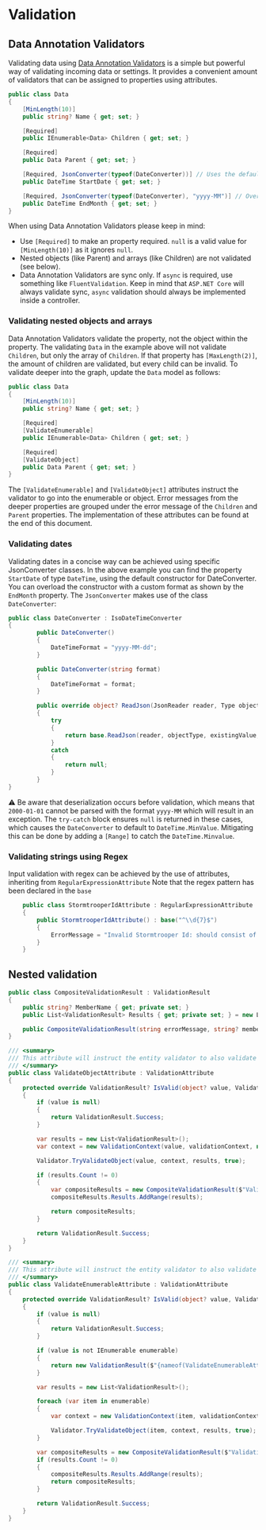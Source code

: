 # Validation

## Data Annotation Validators

Validating data using [Data Annotation Validators](https://docs.microsoft.com/en-us/dotnet/api/system.componentmodel.dataannotations) is a simple but powerful way of validating incoming data or settings. It provides a convenient amount of validators that can be assigned to properties using attributes. 

```c#
public class Data 
{
    [MinLength(10)]
    public string? Name { get; set; }

    [Required]
    public IEnumerable<Data> Children { get; set; }

    [Required]
    public Data Parent { get; set; }

    [Required, JsonConverter(typeof(DateConverter))] // Uses the default constructor
    public DateTime StartDate { get; set; }

    [Required, JsonConverter(typeof(DateConverter), "yyyy-MM")] // Overloads the constructor with a custom format
    public DateTime EndMonth { get; set; }
}
```

When using Data Annotation Validators please keep in mind:

- Use `[Required]` to make an property required. `null` is a valid value for `[MinLength(10)]` as it ignores `null`.
- Nested objects (like Parent) and arrays (like Children) are not validated (see below).
- Data Annotation Validators are sync only. If `async` is required, use something like `FluentValidation`. Keep in mind that `ASP.NET Core` will always validate sync, `async` validation should always be implemented inside a controller.

### Validating nested objects and arrays

Data Annotation Validators validate the property, not the object within the property. The validating `Data` in the example above will not validate `Children`, but only the array of `Children`. If that property has `[MaxLength(2)]`, the amount of children are validated, but every child can be invalid. To validate deeper into the graph, update the `Data` model as follows:

```c#
public class Data 
{
    [MinLength(10)]
    public string? Name { get; set; }

    [Required]
    [ValidateEnumerable]
    public IEnumerable<Data> Children { get; set; }

    [Required]
    [ValidateObject]
    public Data Parent { get; set; }
}
```

The `[ValidateEnumerable]` and `[ValidateObject]` attributes instruct the validator to go into the enumerable or object. Error messages from the deeper properties are grouped under the error message of the `Children` and `Parent` properties. The implementation of these attributes can be found at the end of this document.

### Validating dates

Validating dates in a concise way can be achieved using specific JsonConverter classes. In the above example you can find the property `StartDate` of type `DateTime`, using the default constructor for DateConverter. You can overload the constructor with a custom format as shown by the `EndMonth` property. The `JsonConverter` makes use of the class `DateConverter`:

```c#
public class DateConverter : IsoDateTimeConverter
{
        public DateConverter()
        {
            DateTimeFormat = "yyyy-MM-dd";
        }

        public DateConverter(string format)
        {
            DateTimeFormat = format;
        }

        public override object? ReadJson(JsonReader reader, Type objectType, object? existingValue, JsonSerializer serializer)
        {
            try
            {
                return base.ReadJson(reader, objectType, existingValue, serializer);
            }
            catch
            {
                return null;
            }
        }
}
```

:warning: Be aware that deserialization occurs before validation, which means that `2000-01-01` cannot be parsed with the format `yyyy-MM` which will result in an exception. The `try-catch` block ensures `null` is returned in these cases, which causes the `DateConverter` to default to `DateTime.MinValue`.
Mitigating this can be done by adding a `[Range]` to catch the `DateTime.Minvalue`.

### Validating strings using Regex

Input validation with regex can be achieved by the use of attributes, inheriting from `RegularExpressionAttribute` Note that the regex pattern has been declared in the `base`

```c#
    public class StormtrooperIdAttribute : RegularExpressionAttribute
    {
        public StormtrooperIdAttribute() : base("^\\d{7}$")
        {
            ErrorMessage = "Invalid Stormtrooper Id: should consist of 7 numbers";
        }
    }
```

## Nested validation

```c#
public class CompositeValidationResult : ValidationResult
{
    public string? MemberName { get; private set; }
    public List<ValidationResult> Results { get; private set; } = new List<ValidationResult>();

    public CompositeValidationResult(string errorMessage, string? memberName = default) : base(errorMessage) { MemberName = memberName; }
}

/// <summary>
/// This attribute will instruct the entity validator to also validate the properties of this object, instead of just the object itself.
/// </summary>
public class ValidateObjectAttribute : ValidationAttribute
{
    protected override ValidationResult? IsValid(object? value, ValidationContext validationContext)
    {
        if (value is null)
        {
            return ValidationResult.Success;
        }

        var results = new List<ValidationResult>();
        var context = new ValidationContext(value, validationContext, null);

        Validator.TryValidateObject(value, context, results, true);

        if (results.Count != 0)
        {
            var compositeResults = new CompositeValidationResult($"Validation for {validationContext.DisplayName} failed!", validationContext.MemberName ?? "Unknown member");
            compositeResults.Results.AddRange(results);

            return compositeResults;
        }

        return ValidationResult.Success;
    }
}

/// <summary>
/// This attribute will instruct the entity validator to also validate each of the elements of this enumerable, instead of just the enumerable itself.
/// </summary>
public class ValidateEnumerableAttribute : ValidationAttribute
{
    protected override ValidationResult? IsValid(object? value, ValidationContext validationContext)
    {
        if (value is null)
        {
            return ValidationResult.Success;
        }

        if (value is not IEnumerable enumerable)
        {
            return new ValidationResult($"{nameof(ValidateEnumerableAttribute)} can only be used on IEnumerable's");
        }

        var results = new List<ValidationResult>();

        foreach (var item in enumerable)
        {
            var context = new ValidationContext(item, validationContext, null);

            Validator.TryValidateObject(item, context, results, true);
        }

        var compositeResults = new CompositeValidationResult($"Validation for {validationContext.DisplayName} failed!", validationContext.MemberName ?? "Unknown member");
        if (results.Count != 0)
        {
            compositeResults.Results.AddRange(results);
            return compositeResults;
        }

        return ValidationResult.Success;
    }
}
```
